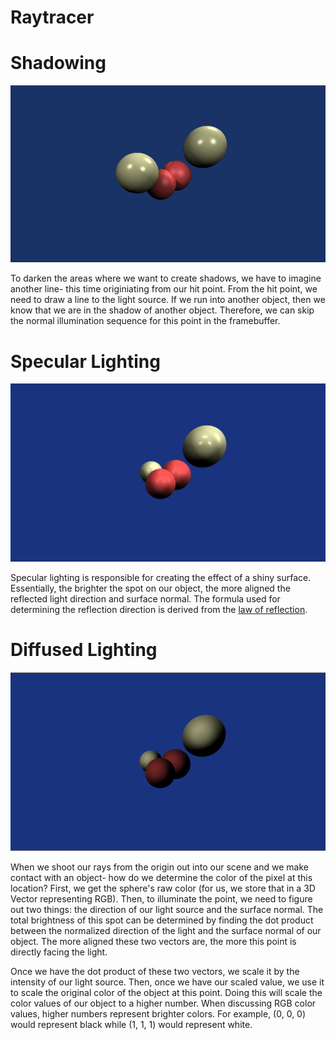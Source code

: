 # Raytracer

# Shadowing

![Alt text](/screenshots/FirstShadows.png?raw=true "Shadows completed!")

To darken the areas where we want to create shadows, we have to imagine another line- this time originiating from our hit point. From the hit point, we need to draw a line to the light source. If we run into another object, then we know that we are in the shadow of another object. Therefore, we can skip the normal illumination sequence for this point in the framebuffer.

# Specular Lighting

![Alt text](/screenshots/SpecularLighting.png?raw=true "First instance of specular lighting")

Specular lighting is responsible for creating the effect of a shiny surface. Essentially, the brighter the spot on our object, the more aligned the reflected light direction and surface normal. The formula used for determining the reflection direction is derived from the [law of reflection](https://www.scratchapixel.com/lessons/3d-basic-rendering/introduction-to-shading/reflection-refraction-fresnel). 

# Diffused Lighting

![Alt text](/screenshots/DiffusedLighting.png?raw=true "First instance of diffused lighting")

When we shoot our rays from the origin out into our scene and we make contact with an object- how do we determine the color of the pixel at this location? First, we get the sphere's raw color (for us, we store that in a 3D Vector representing RGB). Then, to illuminate the point, we need to figure out two things: the direction of our light source and the surface normal. The total brightness of this spot can be determined by finding the dot product between the normalized direction of the light and the surface normal of our object. The more aligned these two vectors are, the more this point is directly facing the light. 

Once we have the dot product of these two vectors, we scale it by the intensity of our light source. Then, once we have our scaled value, we use it to scale the original color of the object at this point. Doing this will scale the color values of our object to a higher number. When discussing RGB color values, higher numbers represent brighter colors. For example, (0, 0, 0) would represent black while (1, 1, 1) would represent white.
